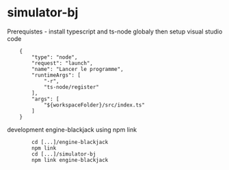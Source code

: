 simulator-bj 
=================





Prerequistes -  install typescript and ts-node globaly then setup visual studio code 

        {
            "type": "node",
            "request": "launch",
            "name": "Lancer le programme",
            "runtimeArgs": [
                "-r",
                "ts-node/register"
            ],
            "args": [
                "${workspaceFolder}/src/index.ts"
            ]
        }




development engine-blackjack using npm link

            cd [...]/engine-blackjack
            npm link
            cd [...]/simulator-bj
            npm link engine-blackjack
